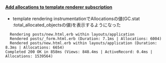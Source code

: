 #### [Add allocations to template renderer subscription](https://github.com/rails/rails/pull/34136)

* template rendering instrumentationでAllocationsの値(GC.stat :total_allocated_objectsの値)を表示するようになった

```
  Rendering posts/new.html.erb within layouts/application
  Rendered posts/_form.html.erb (Duration: 7.1ms | Allocations: 6004)
  Rendered posts/new.html.erb within layouts/application (Duration: 8.3ms | Allocations: 6654)
Completed 200 OK in 858ms (Views: 848.4ms | ActiveRecord: 0.4ms | Allocations: 1539564)
```

